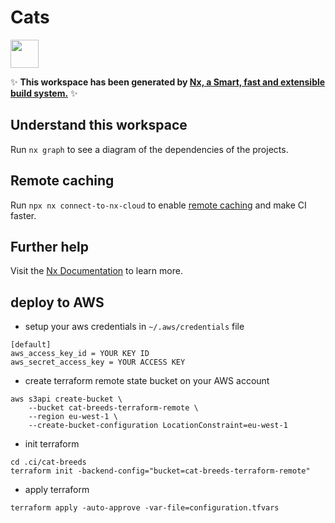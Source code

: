 # Cats

<a alt="Nx logo" href="https://nx.dev" target="_blank" rel="noreferrer"><img src="https://raw.githubusercontent.com/nrwl/nx/master/images/nx-logo.png" width="45"></a>

✨ **This workspace has been generated by [Nx, a Smart, fast and extensible build system.](https://nx.dev)** ✨

## Understand this workspace

Run `nx graph` to see a diagram of the dependencies of the projects.

## Remote caching

Run `npx nx connect-to-nx-cloud` to enable [remote caching](https://nx.app) and make CI faster.

## Further help

Visit the [Nx Documentation](https://nx.dev) to learn more.


## deploy to AWS
- setup your aws credentials in `~/.aws/credentials` file 
```
[default]
aws_access_key_id = YOUR KEY ID
aws_secret_access_key = YOUR ACCESS KEY
```
- create terraform remote state bucket on your AWS account
```
aws s3api create-bucket \
    --bucket cat-breeds-terraform-remote \
    --region eu-west-1 \
    --create-bucket-configuration LocationConstraint=eu-west-1
```
- init terraform
```
cd .ci/cat-breeds
terraform init -backend-config="bucket=cat-breeds-terraform-remote"
```
- apply terraform
```
terraform apply -auto-approve -var-file=configuration.tfvars
```
